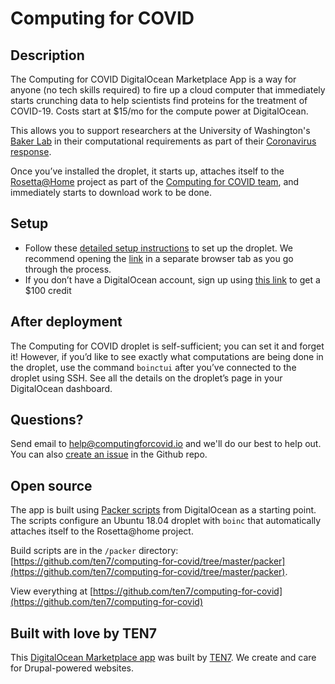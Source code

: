# Computing for COVID

## Description
The Computing for COVID DigitalOcean Marketplace App is a way for anyone (no tech skills required) to fire up a cloud computer that immediately starts crunching data to help scientists find proteins for the treatment of COVID-19. Costs start at $15/mo for the compute power at DigitalOcean.

This allows you to support researchers at the University of Washington's [Baker Lab](https://www.bakerlab.org/) in their computational requirements as part of their [Coronavirus response](https://www.ipd.uw.edu/coronavirus/).

Once you’ve installed the droplet, it starts up, attaches itself to the [Rosetta@Home](https://boinc.bakerlab.org/) project as part of the [Computing for COVID team](https://boinc.bakerlab.org/rosetta/team_display.php?teamid=20117), and immediately starts to download work to be done.


## Setup
* Follow these [detailed setup instructions](https://computingforcovid.io/setup) to set up the droplet. We recommend opening the [link](https://computingforcovid.io/setup) in a separate browser tab as you go through the process.
* If you don’t have a DigitalOcean account, sign up using [this link](https://m.do.co/c/5fb69d9c62e4) to get a $100 credit

## After deployment
The Computing for COVID droplet is self-sufficient; you can set it and forget it! However, if you’d like to see exactly what computations are being done in the droplet, use the command `boinctui` after you’ve connected to the droplet using SSH. See all the details on the droplet’s page in your DigitalOcean dashboard.

## Questions?
Send email to [help@computingforcovid.io](mailto:help@computingforcovid.io) and we'll do our best to help out. You can also [create an issue](https://github.com/ten7/computing-for-covid/issues/new) in the Github repo.

## Open source
The app is built using [Packer scripts](https://github.com/digitalocean/marketplace-partners) from DigitalOcean as a starting point. The scripts configure an Ubuntu 18.04 droplet with `boinc` that automatically attaches itself to the Rosetta@home project.

Build scripts are in the `/packer` directory: [https://github.com/ten7/computing-for-covid/tree/master/packer](https://github.com/ten7/computing-for-covid/tree/master/packer).

View everything at [https://github.com/ten7/computing-for-covid](https://github.com/ten7/computing-for-covid)

## Built with love by TEN7
This [DigitalOcean Marketplace app](http://t7.io/cfc) was built by [TEN7](https://ten7.com/). We create and care for Drupal-powered websites. 



